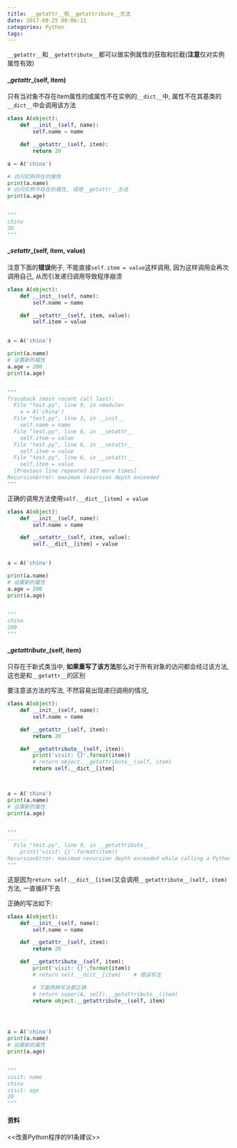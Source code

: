```yaml
---
title: __getattr__和__getattribute__方法
date: 2017-08-25 00:06:11
categories: Python
tags:
---
```


`__getattr__`和`__getattribute__`都可以做实例属性的获取和拦截(**注意**仅对实例属性有效)



#### \__getattr__(self, item)

只有当对象不存在item属性的或属性不在实例的`__dict__`中, 属性不在其基类的`__dict__`中会调用该方法

```python
class A(object):
	def __init__(self, name):
		self.name = name

	def __getattr__(self, item):
		return 20

a = A('china')

# 访问实例存在的属性
print(a.name)    
# 访问实例不存在的属性, 调用__getattr__方法
print(a.age)


"""
china
20
"""
```



#### \__setattr__(self, item, value)

注意下面的**错误**例子, 不能直接`self.item = value`这样调用, 因为这样调用会再次调用自己, 从而引发递归调用导致程序崩溃

```python
class A(object):
	def __init__(self, name):
		self.name = name

	def __setattr__(self, item, value):
		self.item = value


a = A('china')

print(a.name)    
# 设置新的属性
a.age = 200
print(a.age)


"""
Traceback (most recent call last):
  File "test.py", line 9, in <module>
    a = A('china')
  File "test.py", line 3, in __init__
    self.name = name
  File "test.py", line 6, in __setattr__
    self.item = value
  File "test.py", line 6, in __setattr__
    self.item = value
  File "test.py", line 6, in __setattr__
    self.item = value
  [Previous line repeated 327 more times]
RecursionError: maximum recursion depth exceeded
"""
```

正确的调用方法使用`self.__dict__[item] = value`

```python
class A(object):
	def __init__(self, name):
		self.name = name

	def __setattr__(self, item, value):
		self.__dict__[item] = value


a = A('china')

print(a.name)    
# 设置新的属性
a.age = 200
print(a.age)


"""
china
200
"""
```





####  \__getattribute__(self, item)

只存在于新式类当中, **如果重写了该方法**那么对于所有对象的访问都会经过该方法, 这也是和`__getattr__`的区别

要注意该方法的写法, 不然容易出现递归调用的情况, 

```python
class A(object):
	def __init__(self, name):
		self.name = name

	def __getattr__(self, item):
		return 20

	def __getattribute__(self, item):
		print('visit: {}'.format(item))
		# return object.__getattribute__(self, item)
		return self.__dict__[item]



a = A('china')
print(a.name)    
# 设置新的属性
print(a.age)


"""
......
  File "test.py", line 9, in __getattribute__
    print('visit: {}'.format(item))
RecursionError: maximum recursion depth exceeded while calling a Python object
"""
```

这是因为`return self.__dict__[item]`又会调用`__getattribute__(self, item)`方法, 一直循环下去

正确的写法如下:

```python
class A(object):
	def __init__(self, name):
		self.name = name

	def __getattr__(self, item):
		return 20

	def __getattribute__(self, item):
		print('visit: {}'.format(item))
		# return self.__dict__[item]    # 错误写法

		# 下面两种写法都正确
		# return super(A, self).__getattribute__(item) 
		return object.__getattribute__(self, item)




a = A('china')
print(a.name)    
# 设置新的属性
print(a.age)


"""
visit: name
china
visit: age
20
"""
```



#### 资料
<<改善Python程序的91条建议>>
